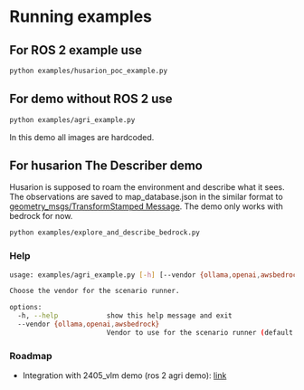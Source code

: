 # Running examples

## For ROS 2 example use

```bash
python examples/husarion_poc_example.py
```

## For demo without ROS 2 use

```bash
python examples/agri_example.py
```

In this demo all images are hardcoded.

## For husarion The Describer demo

Husarion is supposed to roam the environment and describe what it sees. \
The observations are saved to map_database.json in the similar format to [geometry_msgs/TransformStamped Message](https://docs.ros.org/en/noetic/api/geometry_msgs/html/msg/TransformStamped.html).
The demo only works with bedrock for now.

```bash
python examples/explore_and_describe_bedrock.py
```

### Help

```bash
usage: examples/agri_example.py [-h] [--vendor {ollama,openai,awsbedrock}]

Choose the vendor for the scenario runner.

options:
  -h, --help            show this help message and exit
  --vendor {ollama,openai,awsbedrock}
                        Vendor to use for the scenario runner (default: awsbedrock)
```

### Roadmap

- Integration with 2405_vlm demo (ros 2 agri demo): [link](https://github.com/RobotecAI/MultiDomainAgricultureProject/tree/demo/2405_vlm)
